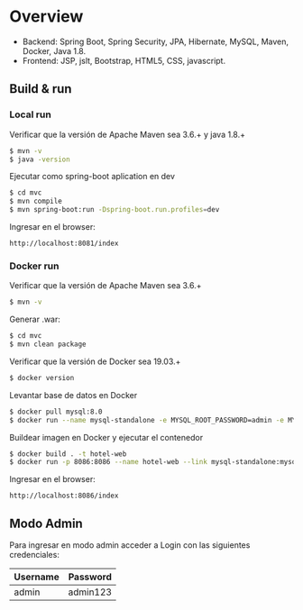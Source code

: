 # Overview
 
- Backend: Spring Boot, Spring Security, JPA, Hibernate, MySQL, Maven, Docker, Java 1.8.
- Frontend: JSP, jslt, Bootstrap, HTML5, CSS, javascript.

## Build & run

### Local run

Verificar que la versión de Apache Maven sea 3.6.+ y java 1.8.+

```sh
$ mvn -v 
$ java -version 
```

Ejecutar como spring-boot aplication en dev

```sh
$ cd mvc
$ mvn compile
$ mvn spring-boot:run -Dspring-boot.run.profiles=dev
```

Ingresar en el browser:

```http://localhost:8081/index``` 

### Docker run

Verificar que la versión de Apache Maven sea 3.6.+

```sh
$ mvn -v  
```

Generar .war:

```sh
$ cd mvc
$ mvn clean package
```
Verificar que la versión de Docker sea 19.03.+

```sh
$ docker version
```

Levantar base de datos en Docker

```sh
$ docker pull mysql:8.0
$ docker run --name mysql-standalone -e MYSQL_ROOT_PASSWORD=admin -e MYSQL_DATABASE=HOTEL -e MYSQL_PASSWORD=admin -d mysql:8.0
```

Buildear imagen en Docker y ejecutar el contenedor

```sh
$ docker build . -t hotel-web
$ docker run -p 8086:8086 --name hotel-web --link mysql-standalone:mysql -d hotel-web
```

Ingresar en el browser:

```http://localhost:8086/index``` 

## Modo Admin

Para ingresar en modo admin acceder a Login con las siguientes credenciales:

| Username | Password |
| -------- | -------- |
| admin    | admin123 |

